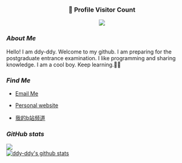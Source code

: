 

<div align=center>
  <h3><b>📍 Profile Visitor Count</b></h3>
</div>

<p align="center" >   
  <img src="https://profile-counter.glitch.me/ddy-ddy/count.svg" />  
</p>

### *About Me*

Hello! I am ddy-ddy. Welcome to my github. I am preparing for the postgraduate entrance examination. I like programming and sharing knowledge.
I am a cool boy. Keep learning.✌🏻


### *Find Me*

- <a href="mailto: 1179730251@qq.com">Email Me</a> 

* [Personal website](https://www.ddy-ddy.com)

* [我的b站频道](https://space.bilibili.com/434180761/)
    

### *GitHub stats*

<a href="https://github.com/ddy-ddy/github-readme-stats"><img align="center" src="https://github-readme-stats.vercel.app/api/top-langs/?username=ddy-ddy&layout=compact&theme=buefy&hide_border=true&bg_color=ffffff00" /></a>  
<a href="https://github.com/ddy-ddy/github-readme-stats"><img align="center" src="https://github-readme-stats.vercel.app/api?username=ddy-ddy&show_icons=true&include_all_commits=true&theme=buefy&hide_border=true&count_private=true&bg_color=ffffff00" alt="ddy-ddy's github stats" /></a>  

